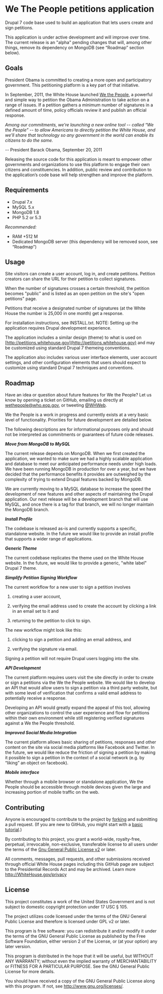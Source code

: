 # We The People petitions application

Drupal 7 code base used to build an application that lets users create and sign petitions.

This application is under active development and will improve over time. The current release is an "alpha" pending changes that will, among other things, remove its dependency on MongoDB (see “Roadmap” section below).

## Goals

President Obama is committed to creating a more open and participatory government. This petitioning platform is a key part of that initiative. 

In September, 2011, the White House launched [We the People](http://petitions.whitehouse.gov), a powerful and simple way to petition the Obama Administration to take action on a range of issues. If a petition gathers a minimum number of signatures in a defined amount of time, policy officials review it and publish an official response.

*Among our commitments, we’re launching a new online tool -- called “We the People” -- to allow Americans to directly petition the White House, and we’ll share that technology so any government in the world can enable its citizens to do the same.*

-- President Barack Obama, September 20, 2011

Releasing the source code for this application is meant to empower other governments and organizations to use this platform to engage their own citizens and constituencies. In addition, public review and contribution to the application’s code base will help strengthen and improve the platform. 

## Requirements

* Drupal 7.x
* MySQL 5.x
* MongoDB 1.8
* PHP 5.2 or 5.3

*Recommended:*

* RAM +512 M
* Dedicated MongoDB server (this dependency will be removed soon, see “Roadmap”)

## Usage

Site visitors can create a user account, log in, and create petitions. Petition creators can share the URL for their petition to collect signatures. 

When the number of signatures crosses a certain threshold, the petition becomes "public" and is listed as an open petition on the site's "open petitions" page.

Petitions that receive a designated number of signatures (at the White House the number is 25,000 in one month) get a response.

For installation instructions, see INSTALL.txt.  NOTE: Setting up the application requires Drupal development experience.  

The application includes a similar design (theme) to what is used on [http://petitions.whitehouse.gov](http://petitions.whitehouse.gov) and may be customized using standard Drupal 7 themeing conventions. 

The application also includes various user interface elements, user account settings, and other configuration elements that users should expect to customize using standard Drupal 7 techniques and conventions.

## Roadmap

Have an idea or question about future features for We the People? Let us know by opening a ticket on GitHub, emailing us directly at [wethepople@who.eop.gov](wethepople@who.eop.gov), or tweeting [@WHWeb](tyyp://twitter.com/WHWeb).

We the People is a work in progress and currently exists at a very basic level of functionality. Priorities for future development are detailed below.

The following descriptions are for informational purposes only and should not be interpreted as commitments or guarantees of future code releases.

***Move from MongoDB to MySQL***

The current release depends on MongoDB. When we first created the application, we wanted to make sure we had a highly scalable application and database to meet our anticipated performance needs under high loads.  We have been running MongoDB in production for over a year, but we have decided that the performance benefits it provides are outweighed by the complexity of trying to extend Drupal features backed by MongoDB.

We are currently moving to a MySQL database to increase the speed the development of new features and other aspects of maintaining the Drupal application.  Our next release will be a development branch that will use MySQL, and once there is a tag for that branch, we will no longer maintain the MongoDB branch.

***Install Profile***

The codebase is released as-is and currently supports a specific, standalone website. In the future we would like to provide an install profile that supports a wider range of applications.

***Generic Theme***

The current codebase replicates the theme used on the White House website. In the future, we would like to provide a generic, "white label" Drupal 7 theme.

***Simplify Petition Signing Workflow***

The current workflow for a new user to sign a petition involves 

 1. creating a user account, 

 2. verifying the email address used to create the account by clicking a link in an email set to it and  

 3. returning to the petition to click to sign.

The new workflow might look like this: 

 1. clicking to sign a petition and adding an email address, and 

 2. verifying the signature via email.  
 
 Signing a petition will not require Drupal users logging into the site.

***API Development***

The current platform requires users visit the site directly in order to create or sign a petitions via the We the People website. We would like to develop an API that would allow users to sign a petition via a third party website, but with some level of verification that confirms a valid email address to potentially receive a response. 

Developing an API would greatly expand the appeal of this tool, allowing other organizations to control the user experience and flow for petitions within their own environment while still registering verified signatures against a We the People threshold.

***Improved Social Media Integration***

The current platform allows basic sharing of petitions, responses and other content on the site via social media platforms like Facebook and Twitter.  In the future, we would like reduce the friction of signing a petition by making it possible to sign a petition in the context of a social network (e.g. by “liking” an object on facebook). 

***Mobile interface***

Whether through a mobile browser or standalone application, We the People should be accessible through mobile devices given the large and increasing portion of mobile traffic on the web.

## Contributing

Anyone is encouraged to contribute to the project by [forking](https://help.github.com/articles/fork-a-repo) and submitting a pull request. (If you are new to GitHub, you might start with a [basic tutorial](https://help.github.com/articles/set-up-git).) 

By contributing to this project, you grant a world-wide, royalty-free, perpetual, irrevocable, non-exclusive, transferable license to all users under the terms of the [Gnu General Public License v2](http://www.gnu.org/licenses/gpl-2.0.html) or later.

All comments, messages, pull requests, and other submissions received through official White House pages including this GitHub page are subject to the Presidential Records Act and may be archived. Learn more http://WhiteHouse.gov/privacy

## License

This project constitutes a work of the United States Government and is not subject to domestic copyright protection under 17 USC § 105.

The project utilizes code licensed under the terms of the GNU General Public License and therefore is licensed under GPL v2 or later.

This program is free software: you can redistribute it and/or modify it under the terms of the GNU General Public License as published by the Free Software Foundation, either version 2 of the License, or (at your option) any later version.

This program is distributed in the hope that it will be useful, but WITHOUT ANY WARRANTY; without even the implied warranty of MERCHANTABILITY or FITNESS FOR A PARTICULAR PURPOSE. See the GNU General Public License for more details.

You should have received a copy of the GNU General Public License along with this program. If not, see http://www.gnu.org/licenses/.
